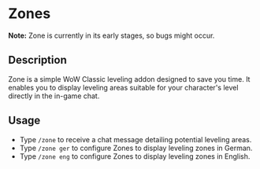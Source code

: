 # Zones

**Note:** Zone is currently in its early stages, so bugs might occur.

## Description
Zone is a simple WoW Classic leveling addon designed to save you time. It enables you to display leveling areas suitable for your character's level directly in the in-game chat.

## Usage
- Type `/zone` to receive a chat message detailing potential leveling areas.
- Type `/zone ger` to configure Zones to display leveling zones in German.
- Type `/zone eng` to configure Zones to display leveling zones in English.
